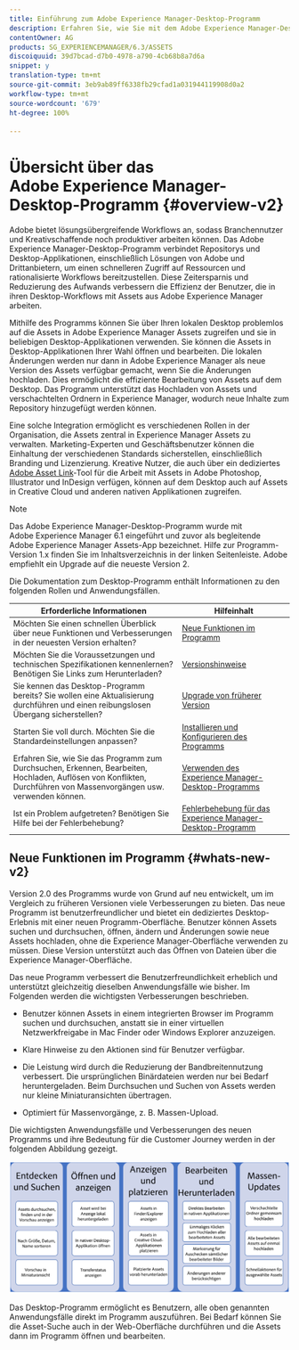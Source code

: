```yaml
---
title: Einführung zum Adobe Experience Manager-Desktop-Programm
description: Erfahren Sie, wie Sie mit dem Adobe Experience Manager-Desktop-Programm die Asset-Management-Workflows für kreative Benutzer optimieren können, wenn diese Adobe Experience Manager Assets direkt von ihrem Desktop aus verwenden.
contentOwner: AG
products: SG_EXPERIENCEMANAGER/6.3/ASSETS
discoiquuid: 39d7bcad-d7b0-4978-a790-4cb68b8a7d6a
snippet: y
translation-type: tm+mt
source-git-commit: 3eb9ab89ff6338fb29cfad1a031944119908d0a2
workflow-type: tm+mt
source-wordcount: '679'
ht-degree: 100%

---
```



# Übersicht über das Adobe Experience Manager-Desktop-Programm {#overview-v2}

Adobe bietet lösungsübergreifende Workflows an, sodass Branchennutzer und Kreativschaffende noch produktiver arbeiten können. Das Adobe Experience Manager-Desktop-Programm verbindet Repositorys und Desktop-Applikationen, einschließlich Lösungen von Adobe und Drittanbietern, um einen schnelleren Zugriff auf Ressourcen und rationalisierte Workflows bereitzustellen. Diese Zeitersparnis und Reduzierung des Aufwands verbessern die Effizienz der Benutzer, die in ihren Desktop-Workflows mit Assets aus Adobe Experience Manager arbeiten.

Mithilfe des Programms können Sie über Ihren lokalen Desktop problemlos auf die Assets in Adobe Experience Manager Assets zugreifen und sie in beliebigen Desktop-Applikationen verwenden. Sie können die Assets in Desktop-Applikationen Ihrer Wahl öffnen und bearbeiten. Die lokalen Änderungen werden nur dann in Adobe Experience Manager als neue Version des Assets verfügbar gemacht, wenn Sie die Änderungen hochladen. Dies ermöglicht die effiziente Bearbeitung von Assets auf dem Desktop. Das Programm unterstützt das Hochladen von Assets und verschachtelten Ordnern in Experience Manager, wodurch neue Inhalte zum Repository hinzugefügt werden können.

Eine solche Integration ermöglicht es verschiedenen Rollen in der Organisation, die Assets zentral in Experience Manager Assets zu verwalten. Marketing-Experten und Geschäftsbenutzer können die Einhaltung der verschiedenen Standards sicherstellen, einschließlich Branding und Lizenzierung. Kreative Nutzer, die auch über ein dediziertes [Adobe Asset Link](https://www.adobe.com/marketing/experience-manager-assets/adobe-asset-link.html)-Tool für die Arbeit mit Assets in Adobe Photoshop, Illustrator und InDesign verfügen, können auf dem Desktop auch auf Assets in Creative Cloud und anderen nativen Applikationen zugreifen.

>[!NOTE]
>
>Das Adobe Experience Manager-Desktop-Programm wurde mit Adobe Experience Manager 6.1 eingeführt und zuvor als begleitende Adobe Experience Manager Assets-App bezeichnet. Hilfe zur Programm-Version 1.x finden Sie im Inhaltsverzeichnis in der linken Seitenleiste. Adobe empfiehlt ein Upgrade auf die neueste Version 2.

Die Dokumentation zum Desktop-Programm enthält Informationen zu den folgenden Rollen und Anwendungsfällen.

| Erforderliche Informationen | Hilfeinhalt |
|--- |--- |
| Möchten Sie einen schnellen Überblick über neue Funktionen und Verbesserungen in der neuesten Version erhalten? | [Neue Funktionen im Programm](#whats-new-v2) |
| Möchten Sie die Voraussetzungen und technischen Spezifikationen kennenlernen? Benötigen Sie Links zum Herunterladen? | [Versionshinweise](release-notes.md) |
| Sie kennen das Desktop-Programm bereits? Sie wollen eine Aktualisierung durchführen und einen reibungslosen Übergang sicherstellen? | [Upgrade von früherer Version](install-upgrade.md#upgrade-from-previous-version) |
| Starten Sie voll durch. Möchten Sie die Standardeinstellungen anpassen? | [Installieren und Konfigurieren des Programms](install-upgrade.md) |
| Erfahren Sie, wie Sie das Programm zum Durchsuchen, Erkennen, Bearbeiten, Hochladen, Auflösen von Konflikten, Durchführen von Massenvorgängen usw. verwenden können. | [Verwenden des Experience Manager-Desktop-Programms](using.md) |
| Ist ein Problem aufgetreten? Benötigen Sie Hilfe bei der Fehlerbehebung? | [Fehlerbehebung für das Experience Manager-Desktop-Programm](troubleshoot.md) |

## Neue Funktionen im Programm {#whats-new-v2}

Version 2.0 des Programms wurde von Grund auf neu entwickelt, um im Vergleich zu früheren Versionen viele Verbesserungen zu bieten. Das neue Programm ist benutzerfreundlicher und bietet ein dediziertes Desktop-Erlebnis mit einer neuen Programm-Oberfläche. Benutzer können Assets suchen und durchsuchen, öffnen, ändern und Änderungen sowie neue Assets hochladen, ohne die Experience Manager-Oberfläche verwenden zu müssen. Diese Version unterstützt auch das Öffnen von Dateien über die Experience Manager-Oberfläche.

Das neue Programm verbessert die Benutzerfreundlichkeit erheblich und unterstützt gleichzeitig dieselben Anwendungsfälle wie bisher. Im Folgenden werden die wichtigsten Verbesserungen beschrieben.

* Benutzer können Assets in einem integrierten Browser im Programm suchen und durchsuchen, anstatt sie in einer virtuellen Netzwerkfreigabe in Mac Finder oder Windows Explorer anzuzeigen.

* Klare Hinweise zu den Aktionen sind für Benutzer verfügbar.

* Die Leistung wird durch die Reduzierung der Bandbreitennutzung verbessert. Die ursprünglichen Binärdateien werden nur bei Bedarf heruntergeladen. Beim Durchsuchen und Suchen von Assets werden nur kleine Miniaturansichten übertragen.

* Optimiert für Massenvorgänge, z. B. Massen-Upload.

Die wichtigsten Anwendungsfälle und Verbesserungen des neuen Programms und ihre Bedeutung für die Customer Journey werden in der folgenden Abbildung gezeigt.

![Neue Funktionen im Experience Manager-Desktop-Programm](assets/aem_desktop_app_usecases_v2.png)

Das Desktop-Programm ermöglicht es Benutzern, alle oben genannten Anwendungsfälle direkt im Programm auszuführen. Bei Bedarf können Sie die Asset-Suche auch in der Web-Oberfläche durchführen und die Assets dann im Programm öffnen und bearbeiten.
